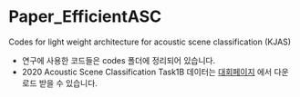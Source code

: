 # Paper_EfficientASC
Codes for light weight architecture for acoustic scene classification (KJAS)

  - 연구에 사용한 코드들은 codes 폴더에 정리되어 있습니다.
  - 2020 Acoustic Scene Classification Task1B 데이터는 [대회페이지](http://dcase.community/challenge2020/task-acoustic-scene-classification) 에서 다운로드 받을 수 있습니다.  
